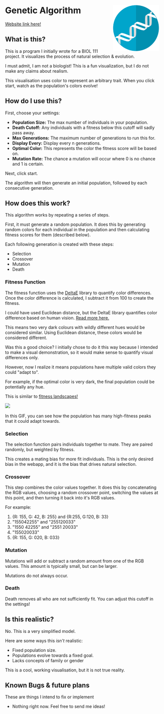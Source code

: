 # Genetic Algorithm  <img align="right" alt="Genetic Algorithm" src="./public/logo512.png" width="150px" height="150px">

[Website link here!](https://aidenkerr.github.io/genetic-v2/)

## What is this?  

This is a program I initially wrote for a BIOL 111 project. It visualizes the process of natural selection & evolution.

I must admit, I am not a biologist! This is a fun visualization, but I do not make any claims about realism.

This visualisation uses color to represent an arbitrary trait. When you click start, watch as the population's colors evolve!

## How do I use this?  

First, choose your settings:

* __Population Size:__ The max number of individuals in your population. 
* __Death Cutoff:__ Any individuals with a fitness below this cutoff will sadly pass away.
* __Max Generations:__ The maximum number of generations to run this for.
* __Display Every:__ Display every n generations.
* __Optimal Color:__ This represents the color the fitness score will be based on. 
* __Mutation Rate:__ The chance a mutation will occur where 0 is no chance and 1 is certain.

Next, click start.

The algorithm will then generate an initial population, followed by each consecutive generation.

## How does this work?  

This algorithm works by repeating a series of steps.

First, it must generate a random population. It does this by generating random colors for each individual in the population and then calculating fitness scores for them (described below).

Each following generation is created with these steps:

* Selection
* Crossover
* Mutation
* Death

### Fitness Function

The fitness function uses the [DeltaE](http://zschuessler.github.io/DeltaE/) library to quantify color differences. Once the color difference is calculated, I subtract it from 100 to create the fitness. 

I could have used Euclidean distance, but the DeltaE library quantifies color difference based on human vision. [Read more here.](http://zschuessler.github.io/DeltaE/learn/)

This means two very dark colours with wildly different hues would be considered similar. Using Euclidean distance, these colors would be considered different.

Was this a good choice? I initially chose to do it this way because I intended to make a visual demonstration, so it would make sense to quantify visual differences only.

However, now I realize it means populations have multiple valid colors they could "adapt to".

For example, if the optimal color is very dark, the final population could be potentially any hue.

This is similar to [fitness landscapes!](https://en.wikipedia.org/wiki/Fitness_landscape)

<img src="https://upload.wikimedia.org/wikipedia/commons/f/fe/Visualization_of_a_population_evolving_in_a_static_fitness_landscape.gif" width="300px">  

In this GIF, you can see how the population has many high-fitness peaks that it could adapt towards.

### Selection

The selection function pairs individuals together to mate. They are paired randomly, but weighted by fitness.

This creates a mating bias for more fit individuals. This is the only desired bias in the webapp, and it is the bias that drives natural selection.

### Crossover

This step combines the color values together. It does this by concatenating the RGB values, choosing a random crossover point, switching the values at this point, and then turning it back into it's RGB values.

For example:

1) {R: 155, G: 42, B: 255} and {R:255, G:120, B: 33}
2) "155042255" and "255120033"
3) "1550 42255" and "2551 20033"
4) "155020033"
5) {R: 155, G: 020, B: 033}

### Mutation

Mutations will add or subtract a random amount from one of the RGB values. This amount is typically small, but can be larger.

Mutations do not always occur.

### Death

Death removes all who are not sufficiently fit. You can adjust this cutoff in the settings! 

## Is this realistic?  

No. This is a very simplified model.

Here are some ways this _isn't_ realistic:

* Fixed population size.
* Populations evolve towards a fixed goal.
* Lacks concepts of family or gender


This is a cool, working visualisation, but it is not true reality.  

## Known Bugs & future plans  

These are things I intend to fix or implement

* Nothing right now. Feel free to send me ideas!
